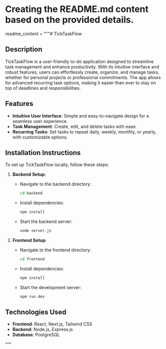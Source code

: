 # Creating the README.md content based on the provided details.
readme_content = """# TickTaskFlow

## Description
TickTaskFlow is a user-friendly to-do application designed to streamline task management and enhance productivity. With its intuitive interface and robust features, users can effortlessly create, organize, and manage tasks, whether for personal projects or professional commitments. The app allows for advanced recurring task options, making it easier than ever to stay on top of deadlines and responsibilities.

## Features
- **Intuitive User Interface**: Simple and easy-to-navigate design for a seamless user experience.
- **Task Management**: Create, edit, and delete tasks with ease.
- **Recurring Tasks**: Set tasks to repeat daily, weekly, monthly, or yearly, with customizable options.

## Installation Instructions
To set up TickTaskFlow locally, follow these steps:

1. **Backend Setup**:
   - Navigate to the backend directory:
     ```bash
     cd backend
     ```
   - Install dependencies:
     ```bash
     npm install
     ```
   - Start the backend server:
     ```bash
     node server.js
     ```

2. **Frontend Setup**:
   - Navigate to the frontend directory:
     ```bash
     cd frontend
     ```
   - Install dependencies:
     ```bash
     npm install
     ```
   - Start the development server:
     ```bash
     npm run dev
     ```

## Technologies Used
- **Frontend**: React, Next.js, Tailwind CSS
- **Backend**: Node.js, Express.js
- **Database**: PostgreSQL

"""
